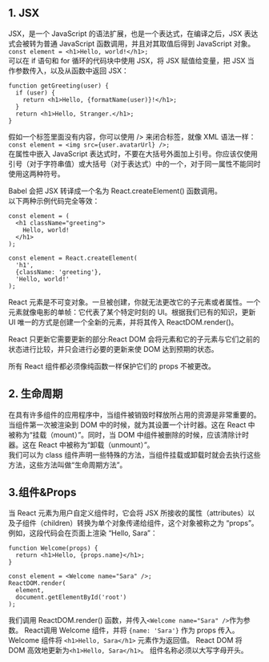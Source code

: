 ## 1. JSX
JSX，是一个 JavaScript 的语法扩展，也是一个表达式，在编译之后，JSX 表达式会被转为普通 JavaScript 函数调用，并且对其取值后得到 JavaScript 对象。  
`const element = <h1>Hello, world!</h1>;`  
可以在 if 语句和 for 循环的代码块中使用 JSX，将 JSX 赋值给变量，把 JSX 当作参数传入，以及从函数中返回 JSX：  
```
function getGreeting(user) {  
  if (user) {  
    return <h1>Hello, {formatName(user)}!</h1>;  
  }  
  return <h1>Hello, Stranger.</h1>;  
}
```
假如一个标签里面没有内容，你可以使用 /> 来闭合标签，就像 XML 语法一样：  
`const element = <img src={user.avatarUrl} />;`  
在属性中嵌入 JavaScript 表达式时，不要在大括号外面加上引号。你应该仅使用引号（对于字符串值）或大括号（对于表达式）中的一个，对于同一属性不能同时使用这两种符号。  
  
Babel 会把 JSX 转译成一个名为 React.createElement() 函数调用。  
以下两种示例代码完全等效：  
```
const element = (
  <h1 className="greeting">
    Hello, world!
  </h1>
);
```  
```
const element = React.createElement(
  'h1',
  {className: 'greeting'},
  'Hello, world!'
);
```
  
React 元素是不可变对象。一旦被创建，你就无法更改它的子元素或者属性。一个元素就像电影的单帧：它代表了某个特定时刻的 UI。根据我们已有的知识，更新 UI 唯一的方式是创建一个全新的元素，并将其传入 ReactDOM.render()。 
  
React 只更新它需要更新的部分:React DOM 会将元素和它的子元素与它们之前的状态进行比较，并只会进行必要的更新来使 DOM 达到预期的状态。  
  
所有 React 组件都必须像纯函数一样保护它们的 props 不被更改。  
  
## 2. 生命周期  
在具有许多组件的应用程序中，当组件被销毁时释放所占用的资源是非常重要的。当组件第一次被渲染到 DOM 中的时候，就为其设置一个计时器。这在 React 中被称为“挂载（mount）”。同时，当 DOM 中组件被删除的时候，应该清除计时器。这在 React 中被称为“卸载（unmount）”。  
我们可以为 class 组件声明一些特殊的方法，当组件挂载或卸载时就会去执行这些方法，这些方法叫做“生命周期方法”。  
  
## 3.组件&Props
当 React 元素为用户自定义组件时，它会将 JSX 所接收的属性（attributes）以及子组件（children）转换为单个对象传递给组件，这个对象被称之为 “props”。  
例如，这段代码会在页面上渲染 “Hello, Sara”：
```
function Welcome(props) {
  return <h1>Hello, {props.name}</h1>;
}

const element = <Welcome name="Sara" />;
ReactDOM.render(
  element,
  document.getElementById('root')
);
```
我们调用 ReactDOM.render() 函数，并传入`<Welcome name="Sara" />`作为参数。
React调用 Welcome 组件，并将 `{name: 'Sara'}` 作为 props 传入。
Welcome 组件将 `<h1>Hello, Sara</h1>` 元素作为返回值。
React DOM 将 DOM 高效地更新为`<h1>Hello, Sara</h1>`。
组件名称必须以大写字母开头。
